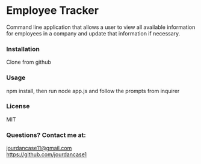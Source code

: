 
# Employee Tracker
Command line application that allows a user to view all available information for employees in a company and update that information if necessary. 

### Installation
Clone from github

### Usage
npm install, then run node app.js and follow the prompts from inquirer
    
### License
MIT
     
### Questions? Contact me at: 
jourdancase11@gmail.com</br>
https://github.com/jourdancase1         
